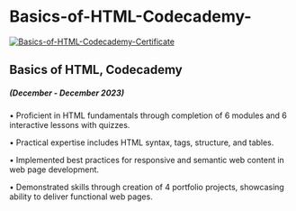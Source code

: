 # Basics-of-HTML-Codecademy-


<a href="https://ibb.co/BB4hPfS"><img src="https://i.ibb.co/kX3LyGW/Basics-of-HTML-Codecademy-Certificate.jpg" alt="Basics-of-HTML-Codecademy-Certificate" ></a>

## Basics of HTML, Codecademy
##### (December - December 2023)

•	Proficient in HTML fundamentals through completion of 6 modules and 6 interactive lessons with quizzes.

•	Practical expertise includes HTML syntax, tags, structure, and tables.

•	Implemented best practices for responsive and semantic web content in web page development.

•	Demonstrated skills through creation of 4 portfolio projects, showcasing ability to deliver functional web pages.
